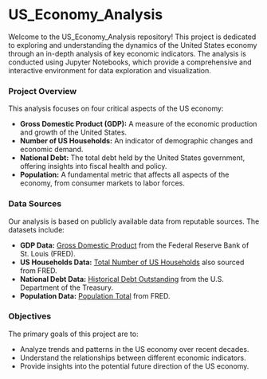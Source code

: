 # US_Economy_Analysis

Welcome to the US_Economy_Analysis repository! This project is dedicated to exploring and understanding the dynamics of the United States economy through an in-depth analysis of key economic indicators. The analysis is conducted using Jupyter Notebooks, which provide a comprehensive and interactive environment for data exploration and visualization.

### Project Overview

This analysis focuses on four critical aspects of the US economy:

- **Gross Domestic Product (GDP):** A measure of the economic production and growth of the United States.
- **Number of US Households:** An indicator of demographic changes and economic demand.
- **National Debt:** The total debt held by the United States government, offering insights into fiscal health and policy.
- **Population:** A fundamental metric that affects all aspects of the economy, from consumer markets to labor forces.

### Data Sources

Our analysis is based on publicly available data from reputable sources. The datasets include:

- **GDP Data:** [Gross Domestic Product](https://fred.stlouisfed.org/series/GDP) from the Federal Reserve Bank of St. Louis (FRED).
- **US Households Data:** [Total Number of US Households](https://fred.stlouisfed.org/series/TTLHH) also sourced from FRED.
- **National Debt Data:** [Historical Debt Outstanding](https://fiscaldata.treasury.gov/datasets/historical-debt-outstanding/historical-debt-outstanding) from the U.S. Department of the Treasury.
- **Population Data:** [Population Total](https://fred.stlouisfed.org/series/B230RC0A052NBEA) from FRED.

### Objectives

The primary goals of this project are to:

- Analyze trends and patterns in the US economy over recent decades.
- Understand the relationships between different economic indicators.
- Provide insights into the potential future direction of the US economy.
